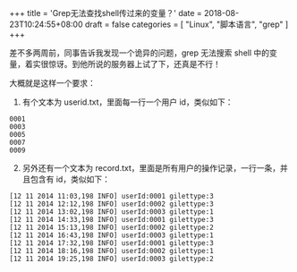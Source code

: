 +++
title = 'Grep无法查找shell传过来的变量？'
date = 2018-08-23T10:24:55+08:00
draft = false
categories = [
    "Linux",
    "脚本语言",
    "grep"
]
+++

差不多两周前，同事告诉我发现一个诡异的问题，grep 无法搜索 shell 中的变量，着实很惊讶。到他所说的服务器上试了下，还真是不行！

大概就是这样一个要求：

1. 有个文本为 userid.txt，里面每一行一个用户 id，类似如下：
```shell
0001
0003
0005
0007
0009
```
2. 另外还有一个文本为 record.txt，里面是所有用户的操作记录，一行一条，并且包含有 id，类似如下：
```shell
[12 11 2014 11:03,198 INFO] userId:0001 gilettype:3
[12 11 2014 12:12,198 INFO] userId:0002 gilettype:3
[12 11 2014 13:02,198 INFO] userId:0003 gilettype:1
[12 11 2014 14:33,198 INFO] userId:0001 gilettype:3
[12 11 2014 15:13,198 INFO] userId:0002 gilettype:2
[12 11 2014 16:43,198 INFO] userId:0003 gilettype:1
[12 11 2014 17:32,198 INFO] userId:0001 gilettype:3
[12 11 2014 18:16,198 INFO] userId:0002 gilettype:1
[12 11 2014 19:25,198 INFO] userId:0003 gilettype:2
```
<!--more-->